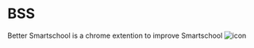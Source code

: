 # BSS
Better Smartschool is a chrome extention to improve Smartschool
![icon](https://github.com/StormXXBoy/BSS/assets/68917270/9adf6c4e-b0d9-4d3a-8c05-353bfde27e88)
